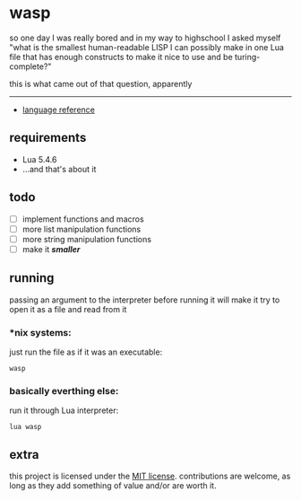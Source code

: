 # wasp

so one day I was really bored and in my way to highschool I asked myself "what is the smallest human-readable LISP I can possibly make in one Lua file that has enough constructs to make it nice to use and be turing-complete?"

this is what came out of that question, apparently

---

- [language reference](doc/ref.md)

## requirements

- Lua 5.4.6
- ...and that's about it

## todo

- [ ] implement functions and macros
- [ ] more list manipulation functions
- [ ] more string manipulation functions
- [ ] make it ***smaller***

## running

passing an argument to the interpreter before running it will make it try to open it as a file and read from it

### *nix systems:
just run the file as if it was an executable:
```
wasp
```

### basically everthing else:
run it through Lua interpreter:
```
lua wasp
```

## extra
this project is licensed under the [MIT license](LICENSE). contributions are welcome, as long as they add something of value and/or are worth it.
